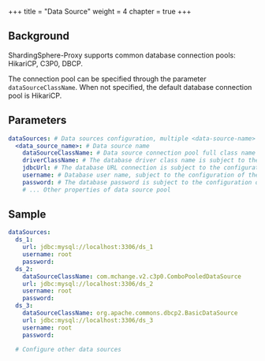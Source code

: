 +++
title = "Data Source"
weight = 4
chapter = true
+++

## Background

ShardingSphere-Proxy supports common database connection pools: HikariCP, C3P0, DBCP.

The connection pool can be specified through the parameter `dataSourceClassName`. When not specified, the default database connection pool is HikariCP.

## Parameters

```yaml
dataSources: # Data sources configuration, multiple <data-source-name> available
  <data_source_name>: # Data source name
    dataSourceClassName: # Data source connection pool full class name
    driverClassName: # The database driver class name is subject to the configuration of the database connection pool itself
    jdbcUrl: # The database URL connection is subject to the configuration of the database connection pool itself
    username: # Database user name, subject to the configuration of the database connection pool itself
    password: # The database password is subject to the configuration of the database connection pool itself
    # ... Other properties of data source pool
```
## Sample

```yaml
dataSources:
  ds_1:
    url: jdbc:mysql://localhost:3306/ds_1
    username: root
    password:
  ds_2:
    dataSourceClassName: com.mchange.v2.c3p0.ComboPooledDataSource
    url: jdbc:mysql://localhost:3306/ds_2
    username: root
    password:
  ds_3:
    dataSourceClassName: org.apache.commons.dbcp2.BasicDataSource
    url: jdbc:mysql://localhost:3306/ds_3
    username: root
    password:
  
  # Configure other data sources
```
